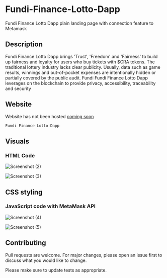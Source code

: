 # Fundi-Finance-Lotto-Dapp
Fundi Finance Lotto Dapp plain landing page with connection feature to Metamask

## Description
Fundi Finance Lotto Dapp brings 'Trust', 'Freedom' and 'Fairness' to build up fairness and loyalty for users who buy tickets with $CRA tokens. The traditional lottery industry lacks clear publicity. Usually, data such as game results, winnings and out-of-pocket expenses are intentionally hidden or partially covered by the public audit. Fundi Fundi Finance Lotto Dapp leverages on the blockchain to provide privacy, accessibility, traceability and security

## Website

Website has not been hosted [coming soon]()

```bash
Fundi Finance Lotto Dapp
```

## Visuals

### HTML Code
![Screenshot (2)](https://user-images.githubusercontent.com/93483047/140563637-e3060ff4-1eac-4105-9c6d-dc9cf43c54d5.png)

![Screenshot (3)](https://user-images.githubusercontent.com/93483047/140565460-460b7bb3-9815-4b65-8019-248ec0f61095.png)

## CSS styling

### JavaScript code with MetaMask API
![Screenshot (4)](https://user-images.githubusercontent.com/93483047/140567566-1bb84d76-3f1a-4ff5-a0e9-4a9f1222283b.png)

![Screenshot (5)](https://user-images.githubusercontent.com/93483047/140567657-63849f31-30e5-4774-aeb7-79b1000a13c1.png)

## Contributing
Pull requests are welcome. For major changes, please open an issue first to discuss what you would like to change.

Please make sure to update tests as appropriate.
